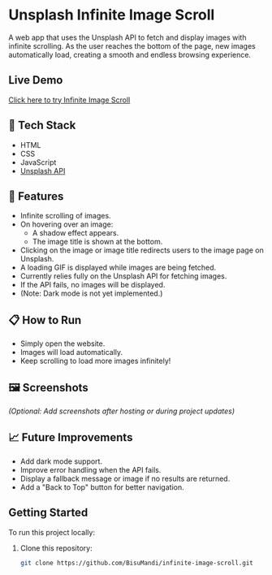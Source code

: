 # Unsplash Infinite Image Scroll

A web app that uses the Unsplash API to fetch and display images with infinite scrolling. As the user reaches the bottom of the page, new images automatically load, creating a smooth and endless browsing experience.

## Live Demo

[Click here to try Infinite Image Scroll](https://bisumandi.github.io/infinite-image-scroll/)

## 🚀 Tech Stack

- HTML
- CSS
- JavaScript
- [Unsplash API](https://api.unsplash.com)

## 🎯 Features

- Infinite scrolling of images.
- On hovering over an image:
  - A shadow effect appears.
  - The image title is shown at the bottom.
- Clicking on the image or image title redirects users to the image page on Unsplash.
- A loading GIF is displayed while images are being fetched.
- Currently relies fully on the Unsplash API for fetching images.
- If the API fails, no images will be displayed.
- (Note: Dark mode is not yet implemented.)

## 📋 How to Run

- Simply open the website.
- Images will load automatically.
- Keep scrolling to load more images infinitely!

## 🖼️ Screenshots

*(Optional: Add screenshots after hosting or during project updates)*

## 📈 Future Improvements

- Add dark mode support.
- Improve error handling when the API fails.
- Display a fallback message or image if no results are returned.
- Add a "Back to Top" button for better navigation.

## Getting Started

To run this project locally:

1. Clone this repository:
   ```bash
   git clone https://github.com/BisuMandi/infinite-image-scroll.git